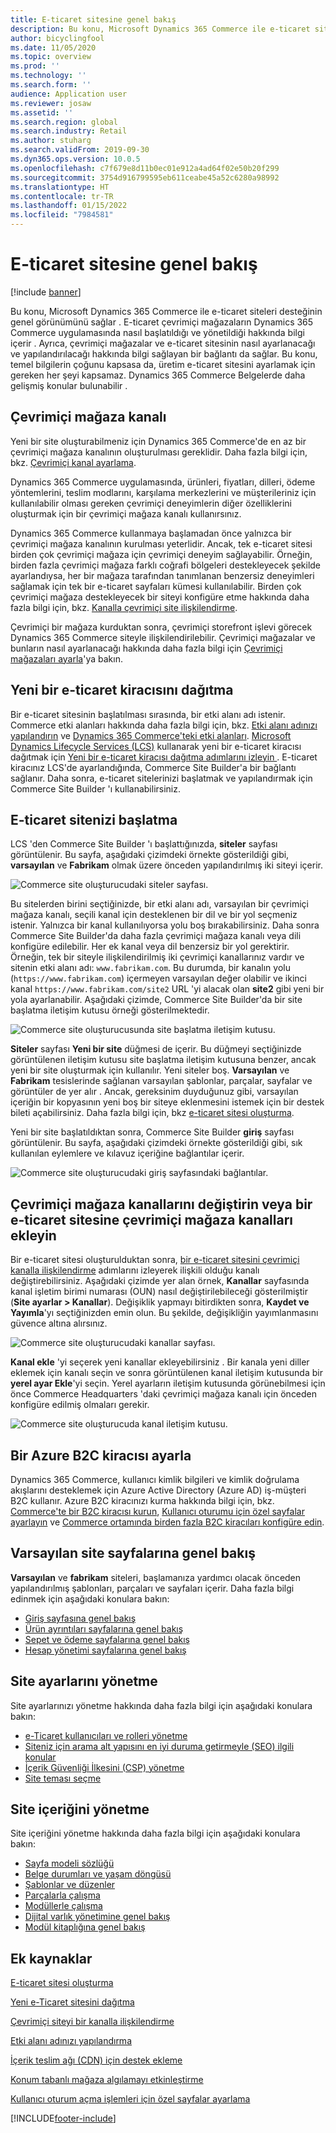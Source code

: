 ```yaml
---
title: E-ticaret sitesine genel bakış
description: Bu konu, Microsoft Dynamics 365 Commerce ile e-ticaret siteleri desteğinin genel görünümünü sağlar .
author: bicyclingfool
ms.date: 11/05/2020
ms.topic: overview
ms.prod: ''
ms.technology: ''
ms.search.form: ''
audience: Application user
ms.reviewer: josaw
ms.assetid: ''
ms.search.region: global
ms.search.industry: Retail
ms.author: stuharg
ms.search.validFrom: 2019-09-30
ms.dyn365.ops.version: 10.0.5
ms.openlocfilehash: c7f679e8d11b0ec01e912a4ad64f02e50b20f299
ms.sourcegitcommit: 3754d916799595eb611ceabe45a52c6280a98992
ms.translationtype: HT
ms.contentlocale: tr-TR
ms.lasthandoff: 01/15/2022
ms.locfileid: "7984581"
---
```

# <a name="e-commerce-site-overview"></a>E-ticaret sitesine genel bakış

[!include [banner](includes/banner.md)]

Bu konu, Microsoft Dynamics 365 Commerce ile e-ticaret siteleri desteğinin genel görünümünü sağlar . E-ticaret çevrimiçi mağazaların Dynamics 365 Commerce uygulamasında nasıl başlatıldığı ve yönetildiği hakkında bilgi içerir . Ayrıca, çevrimiçi mağazalar ve e-ticaret sitesinin nasıl ayarlanacağı ve yapılandırılacağı hakkında bilgi sağlayan bir bağlantı da sağlar. Bu konu, temel bilgilerin çoğunu kapsasa da, üretim e-ticaret sitesini ayarlamak için gereken her şeyi kapsamaz. Dynamics 365 Commerce Belgelerde daha gelişmiş konular bulunabilir .

## <a name="online-store-channel"></a>Çevrimiçi mağaza kanalı

Yeni bir site oluşturabilmeniz için Dynamics 365 Commerce'de en az bir çevrimiçi mağaza kanalının oluşturulması gereklidir. Daha fazla bilgi için, bkz. [Çevrimiçi kanal ayarlama](channel-setup-online.md). 

Dynamics 365 Commerce uygulamasında, ürünleri, fiyatları, dilleri, ödeme yöntemlerini, teslim modlarını, karşılama merkezlerini ve müşterileriniz için kullanılabilir olması gereken çevrimiçi deneyimlerin diğer özelliklerini oluşturmak için bir çevrimiçi mağaza kanalı kullanırsınız.

Dynamics 365 Commerce kullanmaya başlamadan önce yalnızca bir çevrimiçi mağaza kanalının kurulması yeterlidir. Ancak, tek e-ticaret sitesi birden çok çevrimiçi mağaza için çevrimiçi deneyim sağlayabilir. Örneğin, birden fazla çevrimiçi mağaza farklı coğrafi bölgeleri destekleyecek şekilde ayarlandıysa, her bir mağaza tarafından tanımlanan benzersiz deneyimleri sağlamak için tek bir e-ticaret sayfaları kümesi kullanılabilir. Birden çok çevrimiçi mağaza destekleyecek bir siteyi konfigüre etme hakkında daha fazla bilgi için, bkz. [Kanalla çevrimiçi site ilişkilendirme](associate-site-online-store.md).

Çevrimiçi bir mağaza kurduktan sonra, çevrimiçi storefront işlevi görecek Dynamics 365 Commerce siteyle ilişkilendirilebilir. Çevrimiçi mağazalar ve bunların nasıl ayarlanacağı hakkında daha fazla bilgi için [Çevrimiçi mağazaları ayarla](/dynamics365/unified-operations/retail/online-stores)'ya bakın.

## <a name="deploy-a-new-e-commerce-tenant"></a>Yeni bir e-ticaret kiracısını dağıtma

Bir e-ticaret sitesinin başlatılması sırasında, bir etki alanı adı istenir. Commerce etki alanları hakkında daha fazla bilgi için, bkz. [Etki alanı adınızı yapılandırın](configure-your-domain-name.md) ve [Dynamics 365 Commerce'teki etki alanları](domains-commerce.md). [Microsoft Dynamics Lifecycle Services (LCS)](/dynamics365/unified-operations/dev-itpro/lifecycle-services/lcs-user-guide) kullanarak yeni bir e-ticaret kiracısı dağıtmak için [Yeni bir e-ticaret kiracısı dağıtma adımlarını izleyin ](deploy-ecommerce-site.md). E-ticaret kiracınız LCS'de ayarlandığında, Commerce Site Builder'a bir bağlantı sağlanır. Daha sonra, e-ticaret sitelerinizi başlatmak ve yapılandırmak için Commerce Site Builder 'ı kullanabilirsiniz.

## <a name="initialize-your-e-commerce-site"></a>E-ticaret sitenizi başlatma

LCS 'den Commerce Site Builder 'ı başlattığınızda, **siteler** sayfası görüntülenir. Bu sayfa, aşağıdaki çizimdeki örnekte gösterildiği gibi, **varsayılan** ve **Fabrikam** olmak üzere önceden yapılandırılmış iki siteyi içerir.

![Commerce site oluşturucudaki siteler sayfası.](media/e-commerce-site-01.png)

Bu sitelerden birini seçtiğinizde, bir etki alanı adı, varsayılan bir çevrimiçi mağaza kanalı, seçili kanal için desteklenen bir dil ve bir yol seçmeniz istenir. Yalnızca bir kanal kullanılıyorsa yolu boş bırakabilirsiniz. Daha sonra Commerce Site Builder'da daha fazla çevrimiçi mağaza kanalı veya dili konfigüre edilebilir. Her ek kanal veya dil benzersiz bir yol gerektirir. Örneğin, tek bir siteyle ilişkilendirilmiş iki çevrimiçi kanallarınız vardır ve sitenin etki alanı adı: `www.fabrikam.com`. Bu durumda, bir kanalın yolu (`https://www.fabrikam.com`) içermeyen varsayılan değer olabilir ve ikinci kanal `https://www.fabrikam.com/site2` URL 'yi alacak olan **site2** gibi yeni bir yola ayarlanabilir. Aşağıdaki çizimde, Commerce Site Builder'da bir site başlatma iletişim kutusu örneği gösterilmektedir.

![Commerce site oluşturucusunda site başlatma iletişim kutusu.](media/e-commerce-site-02.png)

**Siteler** sayfası **Yeni bir site** düğmesi de içerir. Bu düğmeyi seçtiğinizde görüntülenen iletişim kutusu site başlatma iletişim kutusuna benzer, ancak yeni bir site oluşturmak için kullanılır. Yeni siteler boş. **Varsayılan** ve **Fabrikam** tesislerinde sağlanan varsayılan şablonlar, parçalar, sayfalar ve görüntüler de yer alır . Ancak, gereksinim duyduğunuz gibi, varsayılan içeriğin bir kopyasının yeni boş bir siteye eklenmesini istemek için bir destek bileti açabilirsiniz. Daha fazla bilgi için, bkz [e-ticaret sitesi oluşturma](create-ecommerce-site.md).

Yeni bir site başlatıldıktan sonra, Commerce Site Builder **giriş** sayfası görüntülenir. Bu sayfa, aşağıdaki çizimdeki örnekte gösterildiği gibi, sık kullanılan eylemlere ve kılavuz içeriğine bağlantılar içerir.

![Commerce site oluşturucudaki giriş sayfasındaki bağlantılar.](media/e-commerce-site-03.png)

## <a name="modify-online-store-channels-or-add-online-store-channels-to-an-e-commerce-site"></a>Çevrimiçi mağaza kanallarını değiştirin veya bir e-ticaret sitesine çevrimiçi mağaza kanalları ekleyin

Bir e-ticaret sitesi oluşturulduktan sonra, [bir e-ticaret sitesini çevrimiçi kanalla ilişkilendirme](associate-site-online-store.md) adımlarını izleyerek ilişkili olduğu kanalı değiştirebilirsiniz. Aşağıdaki çizimde yer alan örnek, **Kanallar** sayfasında kanal işletim birimi numarası (OUN) nasıl değiştirilebileceği gösterilmiştir (**Site ayarlar \> Kanallar**). Değişiklik yapmayı bitirdikten sonra, **Kaydet ve Yayımla**'yı seçtiğinizden emin olun. Bu şekilde, değişikliğin yayımlanmasını güvence altına alırsınız.

![Commerce site oluşturucudaki kanallar sayfası.](media/e-commerce-site-04.png)

**Kanal ekle** 'yi seçerek yeni kanallar ekleyebilirsiniz . Bir kanala yeni diller eklemek için kanalı seçin ve sonra görüntülenen kanal iletişim kutusunda bir **yerel ayar Ekle**'yi seçin. Yerel ayarların iletişim kutusunda görünebilmesi için önce Commerce Headquarters 'daki çevrimiçi mağaza kanalı için önceden konfigüre edilmiş olmaları gerekir.

![Commerce site oluşturucuda kanal iletişim kutusu.](media/e-commerce-site-05.png)

## <a name="set-up-an-azure-b2c-tenant"></a>Bir Azure B2C kiracısı ayarla

Dynamics 365 Commerce, kullanıcı kimlik bilgileri ve kimlik doğrulama akışlarını desteklemek için Azure Active Directory (Azure AD) iş-müşteri B2C kullanır. Azure B2C kiracınızı kurma hakkında bilgi için, bkz. [Commerce'te bir B2C kiracısı kurun](set-up-b2c-tenant.md), [Kullanıcı oturumu için özel sayfalar ayarlayın](custom-pages-user-logins.md) ve [Commerce ortamında birden fazla B2C kiracıları konfigüre edin](configure-multi-b2c-tenants.md).

## <a name="overview-of-the-default-site-pages"></a>Varsayılan site sayfalarına genel bakış

**Varsayılan** ve **fabrikam** siteleri, başlamanıza yardımcı olacak önceden yapılandırılmış şablonları, parçaları ve sayfaları içerir. Daha fazla bilgi edinmek için aşağıdaki konulara bakın:

- [Giriş sayfasına genel bakış](quick-tour-home-page.md)
- [Ürün ayrıntıları sayfalarına genel bakış](quick-tour-pdp.md)
- [Sepet ve ödeme sayfalarına genel bakış](quick-tour-cart-checkout.md)
- [Hesap yönetimi sayfalarına genel bakış](quick-tour-account-management.md)

## <a name="manage-site-settings"></a>Site ayarlarını yönetme

Site ayarlarınızı yönetme hakkında daha fazla bilgi için aşağıdaki konulara bakın:

- [e-Ticaret kullanıcıları ve rolleri yönetme](manage-ecommerce-users-roles.md)
- [Siteniz için arama alt yapısını en iyi duruma getirmeyle (SEO) ilgili konular](/search-engine-optimization-considerations.md)
- [İçerik Güvenliği İlkesini (CSP) yönetme](manage-csp.md)
- [Site teması seçme](select-site-theme.md)

## <a name="manage-site-content"></a>Site içeriğini yönetme

Site içeriğini yönetme hakkında daha fazla bilgi için aşağıdaki konulara bakın:

- [Sayfa modeli sözlüğü](page-elements-overview.md)
- [Belge durumları ve yaşam döngüsü](document-states-overview.md)
- [Şablonlar ve düzenler](templates-layouts-overview.md)
- [Parçalarla çalışma](work-with-fragments.md)
- [Modüllerle çalışma](work-with-modules.md)
- [Dijital varlık yönetimine genel bakış](dam-overview.md)
- [Modül kitaplığına genel bakış](starter-kit-overview.md)

## <a name="additional-resources"></a>Ek kaynaklar

[E-ticaret sitesi oluşturma](create-ecommerce-site.md)

[Yeni e-Ticaret sitesini dağıtma](deploy-ecommerce-site.md)

[Çevrimiçi siteyi bir kanalla ilişkilendirme](associate-site-online-store.md)

[Etki alanı adınızı yapılandırma](configure-your-domain-name.md)

[İçerik teslim ağı (CDN) için destek ekleme](add-cdn-support.md)

[Konum tabanlı mağaza algılamayı etkinleştirme](enable-store-detection.md)

[Kullanıcı oturum açma işlemleri için özel sayfalar ayarlama](custom-pages-user-logins.md)


[!INCLUDE[footer-include](../includes/footer-banner.md)]